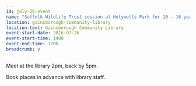 ```yaml
---
id: july-26-event
name: "Suffolk Wildlife Trust session at Holywells Park for 10 – 16 year olds"
location: gainsborough-community-library
location-text: Gainsborough Community Library
event-start-date: 2016-07-26
event-start-time: 1400
event-end-time: 1700
breadcrumb: y
---
```

Meet at the library 2pm, back by 5pm.

Book places in advance with library staff.
